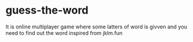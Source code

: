 # guess-the-word

It is online multiplayer game where some latters of word is givven and you need to find out the word
inspired from jklm.fun
